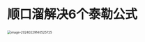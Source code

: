 # 顺口溜解决6个泰勒公式

<img src="https://cvp.oss-cn-shanghai.aliyuncs.com/picgo/202402291405948.png" alt="image-20240229140525725" style="zoom:50%;" />
